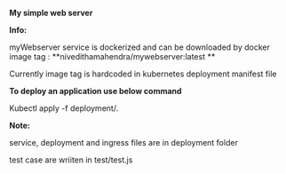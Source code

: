 **My simple web server**


**Info:** 

myWebserver service is dockerized and can be downloaded by docker image tag : **nivedithamahendra/mywebserver:latest **

Currently image tag is hardcoded in kubernetes deployment manifest file 


**To deploy an application use below command**

Kubectl apply  -f deployment/.


**Note:**

service, deployment and ingress files are in deployment folder

test case are wriiten in test/test.js




